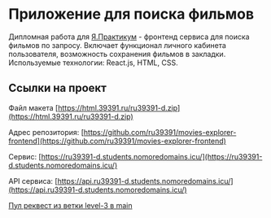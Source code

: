 # Приложение для поиска фильмов

Дипломная работа для [Я.Практикум](https://practicum.yandex.ru/web/) - фронтенд сервиса для поиска фильмов по запросу. Включает функционал личного кабинета пользователя, возможность сохранения фильмов в закладки. Используемые технологии: React.js, HTML, CSS.

## Ссылки на проект

Файл макета [https://html.39391.ru/ru39391-d.zip](https://html.39391.ru/ru39391-d.zip)

Адрес репозитория: [https://github.com/ru39391/movies-explorer-frontend](https://github.com/ru39391/movies-explorer-frontend)

Сервис: [https://ru39391-d.students.nomoredomains.icu/](https://ru39391-d.students.nomoredomains.icu/)

API cервисa: [https://api.ru39391-d.students.nomoredomains.icu/](https://api.ru39391-d.students.nomoredomains.icu/)

[Пул реквест из ветки level-3 в main](https://github.com/ru39391/movies-explorer-frontend/pull/2)
